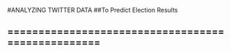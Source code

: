 #ANALYZING TWITTER DATA
##To Predict Election Results

==================================================
--------------------------------------------------------------------------------------------------------------------------------
